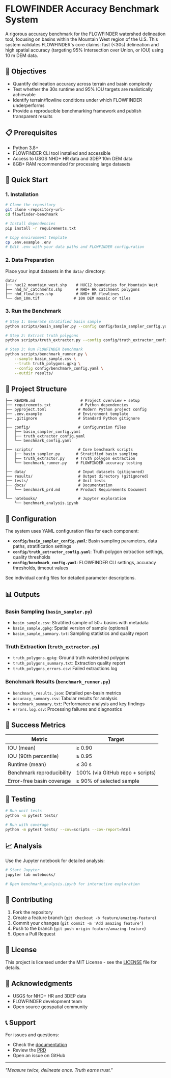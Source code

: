 # FLOWFINDER Accuracy Benchmark System

A rigorous accuracy benchmark for the FLOWFINDER watershed delineation tool, focusing on basins within the Mountain West region of the U.S. This system validates FLOWFINDER's core claims: fast (<30s) delineation and high spatial accuracy (targeting 95% Intersection over Union, or IOU) using 10 m DEM data.

## 🎯 Objectives

- Quantify delineation accuracy across terrain and basin complexity
- Test whether the 30s runtime and 95% IOU targets are realistically achievable
- Identify terrain/flowline conditions under which FLOWFINDER underperforms
- Provide a reproducible benchmarking framework and publish transparent results

## 📋 Prerequisites

- Python 3.8+
- FLOWFINDER CLI tool installed and accessible
- Access to USGS NHD+ HR data and 3DEP 10m DEM data
- 8GB+ RAM recommended for processing large datasets

## 🚀 Quick Start

### 1. Installation

```bash
# Clone the repository
git clone <repository-url>
cd flowfinder-benchmark

# Install dependencies
pip install -r requirements.txt

# Copy environment template
cp .env.example .env
# Edit .env with your data paths and FLOWFINDER configuration
```

### 2. Data Preparation

Place your input datasets in the `data/` directory:

```
data/
├── huc12_mountain_west.shp    # HUC12 boundaries for Mountain West
├── nhd_hr_catchments.shp      # NHD+ HR catchment polygons
├── nhd_flowlines.shp          # NHD+ HR flowlines
└── dem_10m.tif               # 10m DEM mosaic or tiles
```

### 3. Run the Benchmark

```bash
# Step 1: Generate stratified basin sample
python scripts/basin_sampler.py --config config/basin_sampler_config.yaml

# Step 2: Extract truth polygons
python scripts/truth_extractor.py --config config/truth_extractor_config.yaml

# Step 3: Run FLOWFINDER benchmark
python scripts/benchmark_runner.py \
    --sample basin_sample.csv \
    --truth truth_polygons.gpkg \
    --config config/benchmark_config.yaml \
    --outdir results/
```

## 📁 Project Structure

```
├── README.md                    # Project overview + setup
├── requirements.txt             # Python dependencies
├── pyproject.toml              # Modern Python project config
├── .env.example                # Environment template
├── .gitignore                  # Standard Python gitignore
│
├── config/                     # Configuration files
│   ├── basin_sampler_config.yaml
│   ├── truth_extractor_config.yaml
│   └── benchmark_config.yaml
│
├── scripts/                    # Core benchmark scripts
│   ├── basin_sampler.py       # Stratified basin sampling
│   ├── truth_extractor.py     # Truth polygon extraction
│   └── benchmark_runner.py    # FLOWFINDER accuracy testing
│
├── data/                       # Input datasets (gitignored)
├── results/                    # Output directory (gitignored)
├── tests/                      # Unit tests
├── docs/                       # Documentation
│   └── benchmark_prd.md       # Product Requirements Document
│
└── notebooks/                  # Jupyter exploration
    └── benchmark_analysis.ipynb
```

## 🔧 Configuration

The system uses YAML configuration files for each component:

- **`config/basin_sampler_config.yaml`**: Basin sampling parameters, data paths, stratification settings
- **`config/truth_extractor_config.yaml`**: Truth polygon extraction settings, quality thresholds
- **`config/benchmark_config.yaml`**: FLOWFINDER CLI settings, accuracy thresholds, timeout values

See individual config files for detailed parameter descriptions.

## 📊 Outputs

### Basin Sampling (`basin_sampler.py`)
- `basin_sample.csv`: Stratified sample of 50+ basins with metadata
- `basin_sample.gpkg`: Spatial version of sample (optional)
- `basin_sample_summary.txt`: Sampling statistics and quality report

### Truth Extraction (`truth_extractor.py`)
- `truth_polygons.gpkg`: Ground truth watershed polygons
- `truth_polygons_summary.txt`: Extraction quality report
- `truth_polygons_errors.csv`: Failed extractions log

### Benchmark Results (`benchmark_runner.py`)
- `benchmark_results.json`: Detailed per-basin metrics
- `accuracy_summary.csv`: Tabular results for analysis
- `benchmark_summary.txt`: Performance analysis and key findings
- `errors.log.csv`: Processing failures and diagnostics

## 🎯 Success Metrics

| Metric                    | Target                           |
| ------------------------- | -------------------------------- |
| IOU (mean)                | ≥ 0.90                           |
| IOU (90th percentile)     | ≥ 0.95                           |
| Runtime (mean)            | ≤ 30 s                           |
| Benchmark reproducibility | 100% (via GitHub repo + scripts) |
| Error-free basin coverage | ≥ 90% of selected sample         |

## 🧪 Testing

```bash
# Run unit tests
python -m pytest tests/

# Run with coverage
python -m pytest tests/ --cov=scripts --cov-report=html
```

## 📈 Analysis

Use the Jupyter notebook for detailed analysis:

```bash
# Start Jupyter
jupyter lab notebooks/

# Open benchmark_analysis.ipynb for interactive exploration
```

## 🤝 Contributing

1. Fork the repository
2. Create a feature branch (`git checkout -b feature/amazing-feature`)
3. Commit your changes (`git commit -m 'Add amazing feature'`)
4. Push to the branch (`git push origin feature/amazing-feature`)
5. Open a Pull Request

## 📄 License

This project is licensed under the MIT License - see the [LICENSE](LICENSE) file for details.

## 🙏 Acknowledgments

- USGS for NHD+ HR and 3DEP data
- FLOWFINDER development team
- Open source geospatial community

## 📞 Support

For issues and questions:
- Check the [documentation](docs/)
- Review the [PRD](docs/benchmark_prd.md)
- Open an issue on GitHub

---

*"Measure twice, delineate once. Truth earns trust."* 